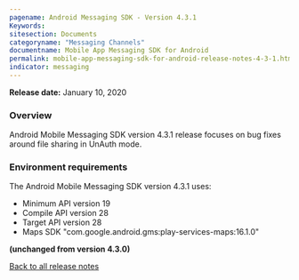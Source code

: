 ```yaml
---
pagename: Android Messaging SDK - Version 4.3.1
Keywords:
sitesection: Documents
categoryname: "Messaging Channels"
documentname: Mobile App Messaging SDK for Android
permalink: mobile-app-messaging-sdk-for-android-release-notes-4-3-1.html
indicator: messaging
---
```


**Release date:** January 10, 2020

### Overview

Android Mobile Messaging SDK version 4.3.1 release focuses on bug fixes around file sharing in UnAuth mode.

### Environment requirements

The Android Mobile Messaging SDK version 4.3.1 uses:

- Minimum API version 19
- Compile API version 28
- Target API version 28
- Maps SDK "com.google.android.gms:play-services-maps:16.1.0"

**(unchanged from version 4.3.0)**

<div class="btn-wrapper">
<a class="back-btn" href="mobile-app-messaging-sdk-for-android-all-release-notes.html">Back to all release notes</a>
</div>